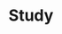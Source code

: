 ---
title: Study
image: study.jpg

# Badge style
style:
    background: "#2a9d8f"
    color: "#05FF00"
---